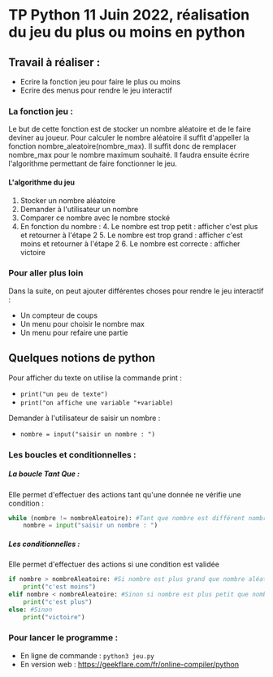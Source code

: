 # TP Python 11 Juin 2022, réalisation du jeu du plus ou moins en python

## Travail à réaliser :
- Ecrire la fonction jeu pour faire le plus ou moins
- Ecrire des menus pour rendre le jeu interactif

### La fonction jeu : 
Le but de cette fonction est de stocker un nombre aléatoire et de le faire deviner au joueur. 
Pour calculer le nombre aléatoire il suffit d'appeller la fonction nombre_aleatoire(nombre_max). Il suffit donc de remplacer nombre_max pour le nombre maximum souhaité.
Il faudra ensuite écrire l'algorithme permettant de faire fonctionner le jeu.

#### L'algorithme du jeu
1. Stocker un nombre aléatoire
2. Demander à l'utilisateur un nombre
3. Comparer ce nombre avec le nombre stocké
4. En fonction du nombre :
    4. Le nombre est trop petit : afficher c'est plus et retourner à l'étape 2
    5. Le nombre est trop grand : afficher c'est moins et retourner à l'étape 2 
    6. Le nombre est correcte : afficher victoire

### Pour aller plus loin
Dans la suite, on peut ajouter différentes choses pour rendre le jeu interactif :
* Un compteur de coups
* Un menu pour choisir le nombre max
* Un menu pour refaire une partie  

## Quelques notions de python
Pour afficher du texte on utilise la commande print :
* ```print("un peu de texte")```
* ```print("on affiche une variable "+variable)```

Demander à l'utilisateur de saisir un nombre : 
* ```nombre = input("saisir un nombre : ")```

### Les boucles et conditionnelles :
##### La boucle Tant Que :
Elle permet d'effectuer des actions tant qu'une donnée ne vérifie une condition :

``` python
while (nombre != nombreAleatoire): #Tant que nombre est différent nombreAleatoire
    nombre = input("saisir un nombre : ")
```

##### Les conditionnelles :
Elle permet d'effectuer des actions si une condition est validée
```python
if nombre > nombreAleatoire: #Si nombre est plus grand que nombre aléatoire
    print("c'est moins")
elif nombre < nombreAleatoire: #Sinon si nombre est plus petit que nombre aléatoire
    print("c'est plus")
else: #Sinon
    print("victoire") 
```
### Pour lancer le programme :
* En ligne de commande : ```python3 jeu.py```
* En version web : https://geekflare.com/fr/online-compiler/python
